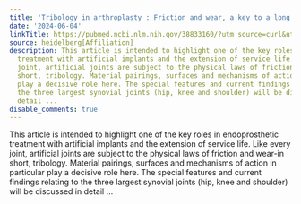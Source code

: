 ```yaml
---
title: 'Tribology in arthroplasty : Friction and wear, a key to a long lifetime'
date: '2024-06-04'
linkTitle: https://pubmed.ncbi.nlm.nih.gov/38833160/?utm_source=curl&utm_medium=rss&utm_campaign=pubmed-2&utm_content=1FakS-2QOkCT8HsMOQP1bCRQ4YzyumYOmxmF0moLsQ3dFB1E9V&fc=20220326224207&ff=20240604181902&v=2.18.0.post9+e462414
source: heidelberg[Affiliation]
description: This article is intended to highlight one of the key roles in endoprosthetic
  treatment with artificial implants and the extension of service life. Like every
  joint, artificial joints are subject to the physical laws of friction and wear-in
  short, tribology. Material pairings, surfaces and mechanisms of action in particular
  play a decisive role here. The special features and current findings relating to
  the three largest synovial joints (hip, knee and shoulder) will be discussed in
  detail ...
disable_comments: true
---
```

This article is intended to highlight one of the key roles in endoprosthetic treatment with artificial implants and the extension of service life. Like every joint, artificial joints are subject to the physical laws of friction and wear-in short, tribology. Material pairings, surfaces and mechanisms of action in particular play a decisive role here. The special features and current findings relating to the three largest synovial joints (hip, knee and shoulder) will be discussed in detail ...